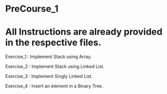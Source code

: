 # PreCourse_1

# All Instructions are already provided in the respective files.

Exercise_1 : Implement Stack using Array.

Exercise_2 : Implement Stack using Linked List.

Exercise_3 : Implement Singly Linked List.

Exercise_4 : Insert an element in a Binary Tree.

